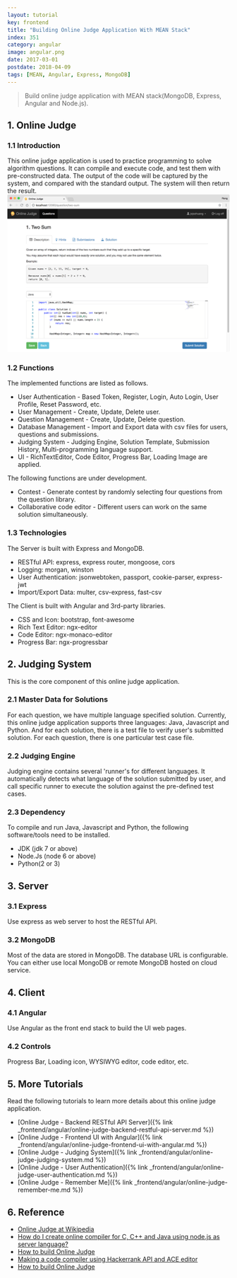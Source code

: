 ```yaml
---
layout: tutorial
key: frontend
title: "Building Online Judge Application With MEAN Stack"
index: 351
category: angular
image: angular.png
date: 2017-03-01
postdate: 2018-04-09
tags: [MEAN, Angular, Express, MongoDB]
---
```


> Build online judge application with MEAN stack(MongoDB, Express, Angular and Node.js).

## 1. Online Judge
### 1.1 Introduction
This online judge application is used to practice programming to solve algorithm questions. It can compile and execute code, and test them with pre-constructed data. The output of the code will be captured by the system, and compared with the standard output. The system will then return the result.
![image](/public/images/frontend/351/oj_twosum.png)

### 1.2 Functions
The implemented functions are listed as follows.
* User Authentication - Based Token, Register, Login, Auto Login, User Profile, Reset Password, etc.
* User Management - Create, Update, Delete user.
* Question Management - Create, Update, Delete question.
* Database Management - Import and Export data with csv files for users, questions and submissions.
* Judging System - Judging Engine, Solution Template, Submission History, Multi-programming language support.
* UI - RichTextEditor, Code Editor, Progress Bar, Loading Image are applied.

The following functions are under development.
* Contest - Generate contest by randomly selecting four questions from the question library.
* Collaborative code editor - Different users can work on the same solution simultaneously.

### 1.3 Technologies
The Server is built with Express and MongoDB.
* RESTful API: express, express router, mongoose, cors
* Logging: morgan, winston
* User Authentication: jsonwebtoken, passport, cookie-parser, express-jwt
* Import/Export Data: multer, csv-express, fast-csv

The Client is built with Angular and 3rd-party libraries.
* CSS and Icon: bootstrap, font-awesome
* Rich Text Editor: ngx-editor
* Code Editor: ngx-monaco-editor
* Progress Bar: ngx-progressbar

## 2. Judging System
This is the core component of this online judge application.
### 2.1 Master Data for Solutions
For each question, we have multiple language specified solution. Currently, this online judge application supports three languages: Java, Javascript and Python. And for each solution, there is a test file to verify user's submitted solution. For each question, there is one particular test case file.
### 2.2 Judging Engine
Judging engine contains several 'runner's for different languages. It automatically detects what language of the solution submitted by user, and call specific runner to execute the solution against the pre-defined test cases.
### 2.3 Dependency
To compile and run Java, Javascript and Python, the following software/tools need to be installed.
* JDK (jdk 7 or above)
* Node.Js (node 6 or above)
* Python(2 or 3)

## 3. Server
### 3.1 Express
Use express as web server to host the RESTful API.
### 3.2 MongoDB
Most of the data are stored in MongoDB. The database URL is configurable. You can either use local MongoDB or remote MongoDB hosted on cloud service.

## 4. Client
### 4.1 Angular
Use Angular as the front end stack to build the UI web pages.
### 4.2 Controls
Progress Bar, Loading icon, WYSIWYG editor, code editor, etc.

## 5. More Tutorials
Read the following tutorials to learn more details about this online judge application.
* [Online Judge - Backend RESTful API Server]({% link _frontend/angular/online-judge-backend-restful-api-server.md %})
* [Online Judge - Frontend UI with Angular]({% link _frontend/angular/online-judge-frontend-ui-with-angular.md %})
* [Online Judge - Judging System]({% link _frontend/angular/online-judge-judging-system.md %})
* [Online Judge - User Authentication]({% link _frontend/angular/online-judge-user-authentication.md %})
* [Online Judge - Remember Me]({% link _frontend/angular/online-judge-remember-me.md %})

## 6. Reference
* [Online Judge at Wikipedia](https://en.wikipedia.org/wiki/Online_judge)
* [How do I create online compiler for C, C++ and Java using node.js as server language?](https://www.quora.com/How-do-I-create-online-compiler-for-C-C++-and-Java-using-node-js-as-server-language)
* [How to build Online Judge](https://www.zhihu.com/question/20343652)
* [Making a code compiler using Hackerrank API and ACE editor](http://blog.arpitdubey.com/making-a-code-compiler-using-hackerrank-api-and-ace-editor/)
* [How to build Online Judge](https://www.zhihu.com/question/20343652)
